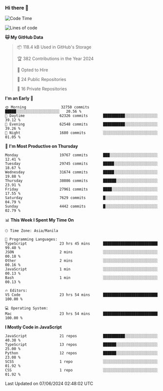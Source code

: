 ### Hi there 👋

<!--START_SECTION:waka-->
![Code Time](http://img.shields.io/badge/Code%20Time-774%20hrs%2028%20mins-blue)

![Lines of code](https://img.shields.io/badge/From%20Hello%20World%20I%27ve%20Written-64.2%20million%20lines%20of%20code-blue)

**🐱 My GitHub Data** 

> 📦 118.4 kB Used in GitHub's Storage 
 > 
> 🏆 382 Contributions in the Year 2024
 > 
> 💼 Opted to Hire
 > 
> 📜 24 Public Repositories 
 > 
> 🔑 16 Private Repositories 
 > 
**I'm an Early 🐤** 

```text
🌞 Morning                32750 commits       █████░░░░░░░░░░░░░░░░░░░░   20.56 % 
🌆 Daytime                62326 commits       ██████████░░░░░░░░░░░░░░░   39.12 % 
🌃 Evening                62548 commits       ██████████░░░░░░░░░░░░░░░   39.26 % 
🌙 Night                  1680 commits        ░░░░░░░░░░░░░░░░░░░░░░░░░   01.05 % 
```
📅 **I'm Most Productive on Thursday** 

```text
Monday                   19767 commits       ███░░░░░░░░░░░░░░░░░░░░░░   12.41 % 
Tuesday                  29745 commits       █████░░░░░░░░░░░░░░░░░░░░   18.67 % 
Wednesday                31674 commits       █████░░░░░░░░░░░░░░░░░░░░   19.88 % 
Thursday                 38086 commits       ██████░░░░░░░░░░░░░░░░░░░   23.91 % 
Friday                   27961 commits       ████░░░░░░░░░░░░░░░░░░░░░   17.55 % 
Saturday                 7629 commits        █░░░░░░░░░░░░░░░░░░░░░░░░   04.79 % 
Sunday                   4442 commits        █░░░░░░░░░░░░░░░░░░░░░░░░   02.79 % 
```


📊 **This Week I Spent My Time On** 

```text
🕑︎ Time Zone: Asia/Manila

💬 Programming Languages: 
TypeScript               23 hrs 45 mins      █████████████████████████   99.40 % 
JSON                     2 mins              ░░░░░░░░░░░░░░░░░░░░░░░░░   00.18 % 
Other                    2 mins              ░░░░░░░░░░░░░░░░░░░░░░░░░   00.16 % 
JavaScript               1 min               ░░░░░░░░░░░░░░░░░░░░░░░░░   00.13 % 
Bash                     1 min               ░░░░░░░░░░░░░░░░░░░░░░░░░   00.13 % 

🔥 Editors: 
VS Code                  23 hrs 54 mins      █████████████████████████   100.00 % 

💻 Operating System: 
Mac                      23 hrs 54 mins      █████████████████████████   100.00 % 
```

**I Mostly Code in JavaScript** 

```text
JavaScript               21 repos            ██████████░░░░░░░░░░░░░░░   40.38 % 
TypeScript               13 repos            ██████░░░░░░░░░░░░░░░░░░░   25.00 % 
Python                   12 repos            ██████░░░░░░░░░░░░░░░░░░░   23.08 % 
SCSS                     1 repo              ░░░░░░░░░░░░░░░░░░░░░░░░░   01.92 % 
CSS                      1 repo              ░░░░░░░░░░░░░░░░░░░░░░░░░   01.92 % 
```




 Last Updated on 07/06/2024 02:48:02 UTC
<!--END_SECTION:waka-->

